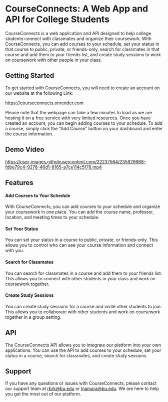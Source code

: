 # CourseConnects: A Web App and API for College Students

CourseConnects is a web application and API designed to help college students connect with classmates and organize their coursework. With CourseConnects, you can add courses to your schedule, set your status in that course to public, private, or friends-only, search for classmates in that course and add them to your friends list, and create study sessions to work on coursework with other people in your class.

## Getting Started

To get started with CourseConnects, you will need to create an account on our website at the following Link:

https://courseconnects.onrender.com

Please note that the webpage can take a few minutes to load as we are hosting it on a free service with very limited resources. 
Once you have created an account, you can begin adding courses to your schedule. To add a course, simply click the "Add Course" button on your dashboard and enter the course information.

## Demo Video

https://user-images.githubusercontent.com/22237564/235829968-fdbe79c4-9278-46d1-8165-a7ce114c5f78.mp4


## Features

#### Add Courses to Your Schedule
With CourseConnects, you can add courses to your schedule and organize your coursework in one place. You can add the course name, professor, location, and meeting times to your schedule.

#### Set Your Status
You can set your status in a course to public, private, or friends-only. This allows you to control who can see your course information and connect with you.

#### Search for Classmates
You can search for classmates in a course and add them to your friends list. This allows you to connect with other students in your class and work on coursework together.

#### Create Study Sessions
You can create study sessions for a course and invite other students to join. This allows you to collaborate with other students and work on coursework together in a group setting.

## API

The CourseConnects API allows you to integrate our platform into your own applications. You can use the API to add courses to your schedule, set your status in a course, search for classmates, and create study sessions.





## Support

If you have any questions or issues with CourseConnects, please contact our support team at rbrk@bu.edu or lnamara@bu.edu. We are here to help you get the most out of our platform.




